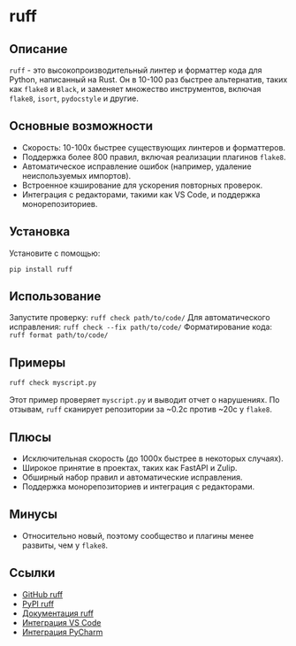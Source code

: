 # ruff

## Описание
`ruff` - это высокопроизводительный линтер и форматтер кода для Python, написанный на Rust. Он в 10-100 раз быстрее альтернатив, таких как `flake8` и `Black`, и заменяет множество инструментов, включая `flake8`, `isort`, `pydocstyle` и другие.

## Основные возможности
- Скорость: 10-100x быстрее существующих линтеров и форматтеров.
- Поддержка более 800 правил, включая реализации плагинов `flake8`.
- Автоматическое исправление ошибок (например, удаление неиспользуемых импортов).
- Встроенное кэширование для ускорения повторных проверок.
- Интеграция с редакторами, такими как VS Code, и поддержка монорепозиториев.

## Установка
Установите с помощью:
```
pip install ruff
```

## Использование
Запустите проверку: `ruff check path/to/code/`
Для автоматического исправления: `ruff check --fix path/to/code/`
Форматирование кода: `ruff format path/to/code/`

## Примеры
```bash
ruff check myscript.py
```
Этот пример проверяет `myscript.py` и выводит отчет о нарушениях. По отзывам, `ruff` сканирует репозитории за ~0.2с против ~20с у `flake8`.

## Плюсы
- Исключительная скорость (до 1000x быстрее в некоторых случаях).
- Широкое принятие в проектах, таких как FastAPI и Zulip.
- Обширный набор правил и автоматические исправления.
- Поддержка монорепозиториев и интеграция с редакторами.

## Минусы
- Относительно новый, поэтому сообщество и плагины менее развиты, чем у `flake8`.

## Ссылки
- [GitHub ruff](https://github.com/astral-sh/ruff)
- [PyPI ruff](https://pypi.python.org/pypi/ruff)
- [Документация ruff](https://docs.astral.sh/ruff/)
- [Интеграция VS Code](https://github.com/astral-sh/ruff-vscode)
- [Интеграция PyCharm](https://plugins.jetbrains.com/plugin/20574-ruff)